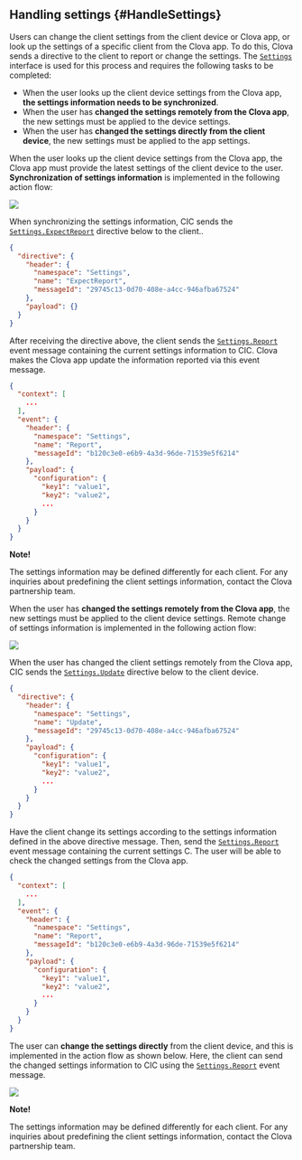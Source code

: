 ## Handling settings {#HandleSettings}

Users can change the client settings from the client device or Clova app, or look up the settings of a specific client from the Clova app. To do this, Clova sends a directive to the client to report or change the settings. The [`Settings`](/Develop/References/CICInterface/Settings.md) interface is used for this process and requires the following tasks to be completed:

* When the user looks up the client device settings from the Clova app, **the settings information needs to be synchronized**.
* When the user has **changed the settings remotely from the Clova app**, the new settings must be applied to the device settings.
* When the user has **changed the settings directly from the client device**, the new settings must be applied to the app settings.

When the user looks up the client device settings from the Clova app, the Clova app must provide the latest settings of the client device to the user. **Synchronization of settings information** is implemented in the following action flow:

![](/Develop/Assets/Images/CIC_Settings_Synchronize_Settings_Info.svg)

When synchronizing the settings information, CIC sends the [`Settings.ExpectReport`](/Develop/References/CICInterface/Settings.md#ExpectReport) directive below to the client..

```json
{
  "directive": {
    "header": {
      "namespace": "Settings",
      "name": "ExpectReport",
      "messageId": "29745c13-0d70-408e-a4cc-946afba67524"
    },
    "payload": {}
  }
}
```

After receiving the directive above, the client sends the [`Settings.Report`](/Develop/References/CICInterface/Settings.md#Report) event message containing the current settings information to CIC. Clova makes the Clova app update the information reported via this event message.

```json
{
  "context": [
    ...
  ],
  "event": {
    "header": {
      "namespace": "Settings",
      "name": "Report",
      "messageId": "b120c3e0-e6b9-4a3d-96de-71539e5f6214"
    },
    "payload": {
      "configuration": {
        "key1": "value1",
        "key2": "value2",
        ...
      }
    }
  }
}
```

<div class="note">
  <p><strong>Note!</strong></p>
  <p>The settings information may be defined differently for each client. For any inquiries about predefining the client settings information, contact the Clova partnership team.</p>
</div>

When the user has **changed the settings remotely from the Clova app**, the new settings must be applied to the client device settings. Remote change of settings information is implemented in the following action flow:

![](/Develop/Assets/Images/CIC_Settings_Change_Settings_Via_Clova_App.svg)

When the user has changed the client settings remotely from the Clova app, CIC sends the [`Settings.Update`](/Develop/References/CICInterface/Settings.md#Update) directive below to the client device.

```json
{
  "directive": {
    "header": {
      "namespace": "Settings",
      "name": "Update",
      "messageId": "29745c13-0d70-408e-a4cc-946afba67524"
    },
    "payload": {
      "configuration": {
        "key1": "value1",
        "key2": "value2",
        ...
      }
    }
  }
}
```

Have the client change its settings according to the settings information defined in the above directive message. Then, send the [`Settings.Report`](/Develop/References/CICInterface/Settings.md#Report) event message containing the current settings C. The user will be able to check the changed settings from the Clova app.

```json
{
  "context": [
    ...
  ],
  "event": {
    "header": {
      "namespace": "Settings",
      "name": "Report",
      "messageId": "b120c3e0-e6b9-4a3d-96de-71539e5f6214"
    },
    "payload": {
      "configuration": {
        "key1": "value1",
        "key2": "value2",
        ...
      }
    }
  }
}
```

The user can **change the settings directly** from the client device, and this is implemented in the action flow as shown below. Here, the client can send the changed settings information to CIC using the [`Settings.Report`](/Develop/References/CICInterface/Settings.md#Report) event message.

![](/Develop/Assets/Images/CIC_Settings_Change_Settings_On_Device.svg)

<div class="note">
  <p><strong>Note!</strong></p>
  <p>The settings information may be defined differently for each client. For any inquiries about predefining the client settings information, contact the Clova partnership team.</p>
</div>
